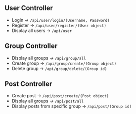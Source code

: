 ﻿## User Controller
* Login -> `/api/user/login/(Username, Password)`
* Register -> `/api/user/register/(User object)`
* Display all users -> `/api/user`

## Group Controller 
* Display all groups -> `/api/group/all`
* Create group -> `/api/group/create/(Group object)`
* Delete group -> `/api/group/delete/(Group id)`


## Post Controller
* Create post -> `/api/post/create/(Post object)`
* Display all groups -> `/api/post/all`
* Display posts from specific group -> `/api/post/(Group id)`